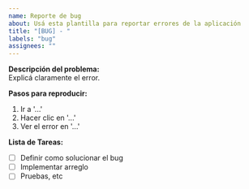 ```yaml
---
name: Reporte de bug
about: Usá esta plantilla para reportar errores de la aplicación
title: "[BUG] - "
labels: "bug"
assignees: ""
---
```


**Descripción del problema:**  
Explicá claramente el error.

**Pasos para reproducir:**  
1. Ir a '...'
2. Hacer clic en '...'
3. Ver el error en '...'

**Lista de Tareas:**  
- [ ] Definir como solucionar el bug
- [ ] Implementar arreglo
- [ ] Pruebas, etc 
